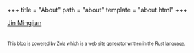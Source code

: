 +++
title = "About"
path = "about"
template = "about.html"
+++
<br/>
<div>
<p/>
<div class="LI-profile-badge"  data-version="v1" data-size="large" data-locale="en_US" data-type="horizontal" data-theme="dark" data-vanity="jinmingjian"><a class="LI-simple-link" href='https://cn.linkedin.com/in/jinmingjian?trk=profile-badge'>Jin Mingjian</a></div>
<br/>
</div>
<br/>
<font size="1">
This blog is powered by <a href="https://www.getzola.org">Zola</a> which is a web site generator written in the Rust language.
</font>
<div>
<br/>
</div>